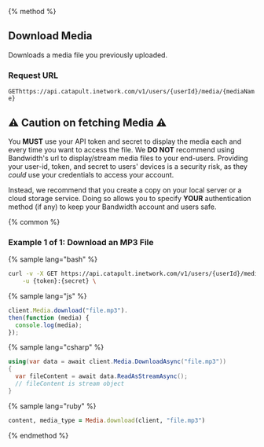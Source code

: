 {% method %}

## Download Media
Downloads a media file you previously uploaded.

### Request URL

<code class="get">GET</code>`https://api.catapult.inetwork.com/v1/users/{userId}/media/{mediaName}`

## ⚠️ Caution on fetching Media ⚠️

You **MUST** use your API token and secret to display the media each and every time you want to access the file.  We **DO NOT** recommend using Bandwidth's url to display/stream media files to your end-users.  Providing your user-id, token, and secret to users' devices is a security risk, as they _could_ use your credentials to access your account.

Instead, we recommend that you create a copy on your local server or a cloud storage service.  Doing so allows you to specify **YOUR** authentication method (if any) to keep your Bandwidth account and users safe.

{% common %}

### Example 1 of 1: Download an MP3 File

{% sample lang="bash" %}

```bash
curl -v -X GET https://api.catapult.inetwork.com/v1/users/{userId}/media/{mediaName} \
	-u {token}:{secret} \
```

{% sample lang="js" %}

```js
client.Media.download("file.mp3").
then(function (media) {
  console.log(media);
});
```

{% sample lang="csharp" %}

```csharp
using(var data = await client.Media.DownloadAsync("file.mp3"))
{
  var fileContent = await data.ReadAsStreamAsync();
  // fileContent is stream object
}
```

{% sample lang="ruby" %}

```ruby
content, media_type = Media.download(client, "file.mp3")
```
{% endmethod %}
